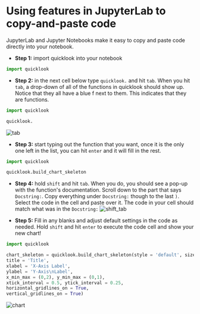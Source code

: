 # Using features in JupyterLab to copy-and-paste code
JupyterLab and Jupyter Notebooks make it easy to copy and paste code directly into your notebook.
- **Step 1:** import quicklook into your notebook
```python
import quicklook
```
- **Step 2:** in the next cell below type `quicklook.` and hit `tab`. When you hit `tab`, a drop-down of all of the functions in quicklook should show up. Notice that they all have a blue f next to them. This indicates that they are functions.
```python
import quicklook
```
```python
quicklook.
```
![tab](https://github.com/alexdsbreslav/quicklook/blob/master/images/tab.png)

- **Step 3:** start typing out the function that you want, once it is the only one left in the list, you can hit `enter` and it will fill in the rest.
```python
import quicklook
```
```python
quicklook.build_chart_skeleton
```

- **Step 4:** hold `shift` and hit `tab`. When you do, you should see a pop-up with the function's documentation. Scroll down to the part that says `Docstring:`. Copy everything under `Docstring:` though to the last `)`. Select the code in the cell and paste over it. The code in your cell should match what was in the `Docstring:`
![shift_tab](https://github.com/alexdsbreslav/quicklook/blob/master/images/shift_tab.png)

- **Step 5:** Fill in any blanks and adjust default settings in the code as needed. Hold `shift` and hit `enter` to execute the code cell and show your new chart!
```python
import quicklook
```
```python
chart_skeleton = quicklook.build_chart_skeleton(style = 'default', size = 'default',
title = 'Title',
xlabel = 'X-Axis Label',
ylabel = 'Y-Axis\nLabel',
x_min_max = (0,2), y_min_max = (0,1),
xtick_interval = 0.5, ytick_interval = 0.25,
horizontal_gridlines_on = True,
vertical_gridlines_on = True)
```

![chart](https://github.com/alexdsbreslav/quicklook/blob/master/images/chart.png)
